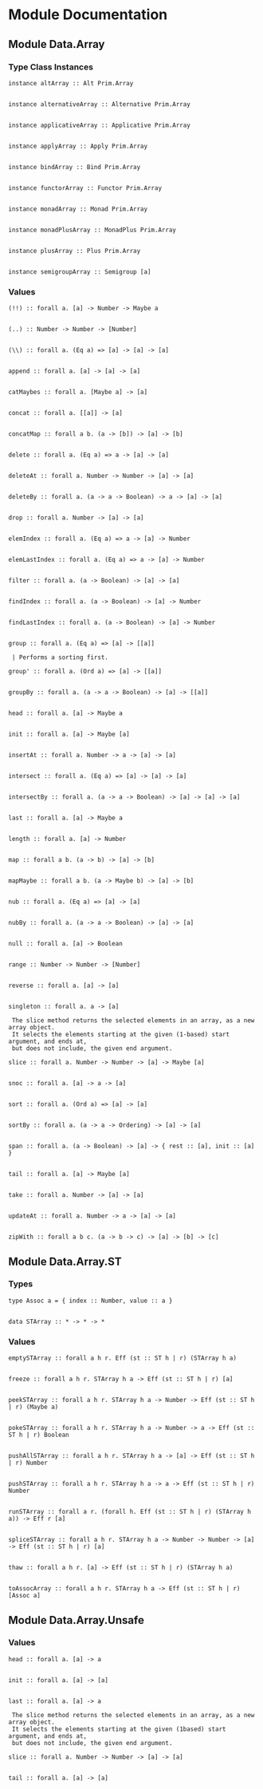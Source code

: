 # Module Documentation

## Module Data.Array

### Type Class Instances


    instance altArray :: Alt Prim.Array


    instance alternativeArray :: Alternative Prim.Array


    instance applicativeArray :: Applicative Prim.Array


    instance applyArray :: Apply Prim.Array


    instance bindArray :: Bind Prim.Array


    instance functorArray :: Functor Prim.Array


    instance monadArray :: Monad Prim.Array


    instance monadPlusArray :: MonadPlus Prim.Array


    instance plusArray :: Plus Prim.Array


    instance semigroupArray :: Semigroup [a]


### Values


    (!!) :: forall a. [a] -> Number -> Maybe a


    (..) :: Number -> Number -> [Number]


    (\\) :: forall a. (Eq a) => [a] -> [a] -> [a]


    append :: forall a. [a] -> [a] -> [a]


    catMaybes :: forall a. [Maybe a] -> [a]


    concat :: forall a. [[a]] -> [a]


    concatMap :: forall a b. (a -> [b]) -> [a] -> [b]


    delete :: forall a. (Eq a) => a -> [a] -> [a]


    deleteAt :: forall a. Number -> Number -> [a] -> [a]


    deleteBy :: forall a. (a -> a -> Boolean) -> a -> [a] -> [a]


    drop :: forall a. Number -> [a] -> [a]


    elemIndex :: forall a. (Eq a) => a -> [a] -> Number


    elemLastIndex :: forall a. (Eq a) => a -> [a] -> Number


    filter :: forall a. (a -> Boolean) -> [a] -> [a]


    findIndex :: forall a. (a -> Boolean) -> [a] -> Number


    findLastIndex :: forall a. (a -> Boolean) -> [a] -> Number


    group :: forall a. (Eq a) => [a] -> [[a]]

     | Performs a sorting first.

    group' :: forall a. (Ord a) => [a] -> [[a]]


    groupBy :: forall a. (a -> a -> Boolean) -> [a] -> [[a]]


    head :: forall a. [a] -> Maybe a


    init :: forall a. [a] -> Maybe [a]


    insertAt :: forall a. Number -> a -> [a] -> [a]


    intersect :: forall a. (Eq a) => [a] -> [a] -> [a]


    intersectBy :: forall a. (a -> a -> Boolean) -> [a] -> [a] -> [a]


    last :: forall a. [a] -> Maybe a


    length :: forall a. [a] -> Number


    map :: forall a b. (a -> b) -> [a] -> [b]


    mapMaybe :: forall a b. (a -> Maybe b) -> [a] -> [b]


    nub :: forall a. (Eq a) => [a] -> [a]


    nubBy :: forall a. (a -> a -> Boolean) -> [a] -> [a]


    null :: forall a. [a] -> Boolean


    range :: Number -> Number -> [Number]


    reverse :: forall a. [a] -> [a]


    singleton :: forall a. a -> [a]

     The slice method returns the selected elements in an array, as a new array object.
     It selects the elements starting at the given (1-based) start argument, and ends at,
     but does not include, the given end argument.

    slice :: forall a. Number -> Number -> [a] -> Maybe [a]


    snoc :: forall a. [a] -> a -> [a]


    sort :: forall a. (Ord a) => [a] -> [a]


    sortBy :: forall a. (a -> a -> Ordering) -> [a] -> [a]


    span :: forall a. (a -> Boolean) -> [a] -> { rest :: [a], init :: [a] }


    tail :: forall a. [a] -> Maybe [a]


    take :: forall a. Number -> [a] -> [a]


    updateAt :: forall a. Number -> a -> [a] -> [a]


    zipWith :: forall a b c. (a -> b -> c) -> [a] -> [b] -> [c]


## Module Data.Array.ST

### Types


    type Assoc a = { index :: Number, value :: a }


    data STArray :: * -> * -> *


### Values


    emptySTArray :: forall a h r. Eff (st :: ST h | r) (STArray h a)


    freeze :: forall a h r. STArray h a -> Eff (st :: ST h | r) [a]


    peekSTArray :: forall a h r. STArray h a -> Number -> Eff (st :: ST h | r) (Maybe a)


    pokeSTArray :: forall a h r. STArray h a -> Number -> a -> Eff (st :: ST h | r) Boolean


    pushAllSTArray :: forall a h r. STArray h a -> [a] -> Eff (st :: ST h | r) Number


    pushSTArray :: forall a h r. STArray h a -> a -> Eff (st :: ST h | r) Number


    runSTArray :: forall a r. (forall h. Eff (st :: ST h | r) (STArray h a)) -> Eff r [a]


    spliceSTArray :: forall a h r. STArray h a -> Number -> Number -> [a] -> Eff (st :: ST h | r) [a]


    thaw :: forall a h r. [a] -> Eff (st :: ST h | r) (STArray h a)


    toAssocArray :: forall a h r. STArray h a -> Eff (st :: ST h | r) [Assoc a]


## Module Data.Array.Unsafe

### Values


    head :: forall a. [a] -> a


    init :: forall a. [a] -> [a]


    last :: forall a. [a] -> a

     The slice method returns the selected elements in an array, as a new array object.
     It selects the elements starting at the given (1based) start argument, and ends at,
     but does not include, the given end argument.

    slice :: forall a. Number -> Number -> [a] -> [a]


    tail :: forall a. [a] -> [a]
